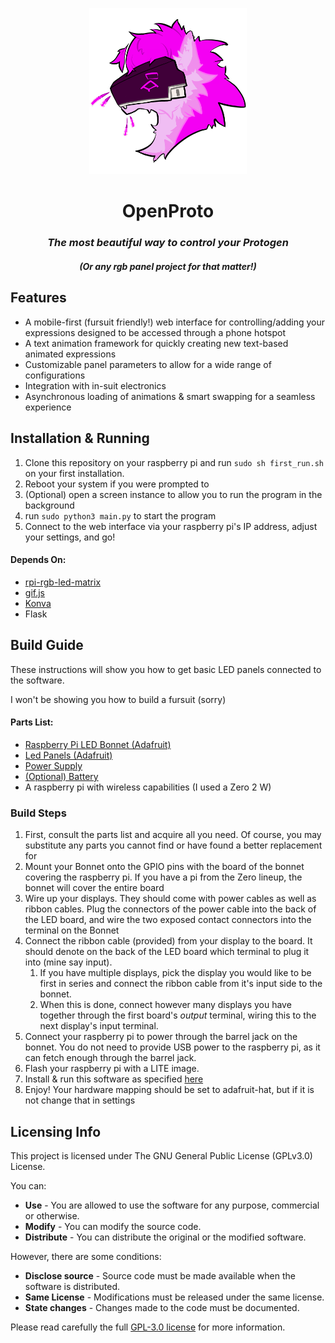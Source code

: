 <p align="center">
<img src="icon.png" width="50%" height="50%">
</p>
<h1 align="center">OpenProto</h1>
<h3 align="center"><i>The most beautiful way to control your Protogen</i></h3>
<h5 align="center">(Or any rgb panel project for that matter!) </h5>


## Features

- A mobile-first (fursuit friendly!) web interface for controlling/adding your expressions designed to be accessed
  through a phone hotspot
- A text animation framework for quickly creating new text-based animated expressions
- Customizable panel parameters to allow for a wide range of configurations
- Integration with in-suit electronics
- Asynchronous loading of animations & smart swapping for a seamless experience

## Installation & Running

1. Clone this repository on your raspberry pi and run `sudo sh first_run.sh` on your first installation.
2. Reboot your system if you were prompted to
3. (Optional) open a screen instance to allow you to run the program in the background
4. run `sudo python3 main.py` to start the program
5. Connect to the web interface via your raspberry pi's IP address, adjust your settings, and go!

#### Depends On:
- [rpi-rgb-led-matrix](https://github.com/hzeller/rpi-rgb-led-matrix)
- [gif.js](https://github.com/jnordberg/gif.js)
- [Konva](https://github.com/konvajs/konva)
- Flask

## Build Guide

These instructions will show you how to get basic LED panels connected to the software.

I won't be showing you how to build a fursuit (sorry)

#### Parts List:

- [Raspberry Pi LED Bonnet (Adafruit)](https://www.adafruit.com/product/3211)
- [Led Panels (Adafruit)](https://www.adafruit.com/product/420)
- [Power Supply](https://www.amazon.com/gp/product/B01D8FM71S/ref=ppx_yo_dt_b_asin_title_o03_s00?ie=UTF8&psc=1)
- [(Optional) Battery](https://www.amazon.com/gp/product/B0713XJBG2/ref=ppx_yo_dt_b_asin_title_o00_s00?ie=UTF8&th=1)
- A raspberry pi with wireless capabilities (I used a Zero 2 W)

### Build Steps

1. First, consult the parts list and acquire all you need. Of course, you may substitute any parts you cannot find or
   have found a better replacement for
2. Mount your Bonnet onto the GPIO pins with the board of the bonnet covering the raspberry pi. If you have a pi from
   the Zero lineup, the bonnet will cover the entire board
3. Wire up your displays. They should come with power cables as well as ribbon cables. Plug the connectors of the power
   cable into the back of the LED board, and wire the two exposed contact connectors into the terminal on the Bonnet
4. Connect the ribbon cable (provided) from your display to the board. It should denote on the back of the LED board
   which terminal to plug it into (mine say input).
   1. If you have multiple displays, pick the display you would like to be first in series and connect the ribbon cable
      from it's input side to the bonnet.
   2. When this is done, connect however many displays you have together through the first board's *output* terminal,
      wiring this to the next display's input terminal.
5. Connect your raspberry pi to power through the barrel jack on the bonnet. You do not need to provide USB power to the
   raspberry pi, as it can fetch enough through the barrel jack.
6. Flash your raspberry pi with a LITE image.
7. Install & run this software as specified [here](#installation--running)
8. Enjoy! Your hardware mapping should be set to adafruit-hat, but if it is not change that in settings

## Licensing Info

This project is licensed under The GNU General Public License (GPLv3.0) License.

You can:
- **Use** - You are allowed to use the software for any purpose, commercial or otherwise.
- **Modify** - You can modify the source code.
- **Distribute** - You can distribute the original or the modified software.

However, there are some conditions:

- **Disclose source** - Source code must be made available when the software is distributed.
- **Same License** - Modifications must be released under the same license.
- **State changes** - Changes made to the code must be documented.

Please read carefully the full [GPL-3.0 license](LICENSE) for more information.